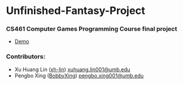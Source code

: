 # Unfinished-Fantasy-Project
### CS461 Computer Games Programming Course final project
- [Demo](https://github.com/xh-lin/Unfinished-Fantasy-Project/releases)
### Contributors: 
- Xu Huang Lin ([xh-lin](https://github.com/xh-lin)) xuhuang.lin001@umb.edu
- Pengbo Xing ([BobbyXing](https://github.com/BobbyXing)) pengbo.xing001@umb.edu
